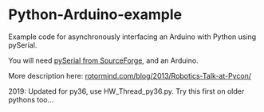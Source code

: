 Python-Arduino-example
======================

Example code for asynchronously interfacing an Arduino with Python using pySerial. 

You will need [pySerial from
SourceForge](http://pyserial.sourceforge.net), and an Arduino.


More description here: [rotormind.com/blog/2013/Robotics-Talk-at-Pycon/](http://rotormind.com/blog/2013/Robotics-Talk-at-Pycon/)

2019: Updated for py36, use HW_Thread_py36.py. Try this first on older pythons too...

